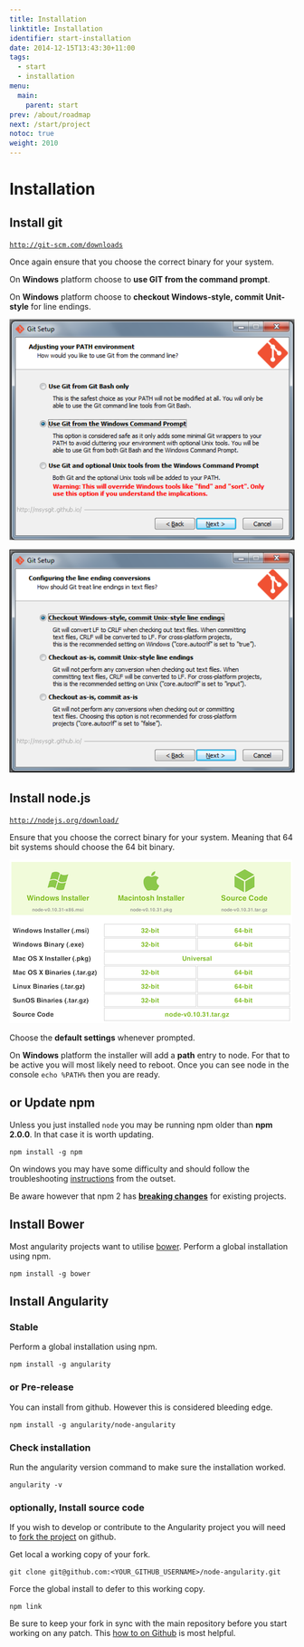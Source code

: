 ```yaml
---
title: Installation
linktitle: Installation
identifier: start-installation
date: 2014-12-15T13:43:30+11:00
tags:
  - start
  - installation
menu:
  main:
    parent: start
prev: /about/roadmap
next: /start/project
notoc: true
weight: 2010
---
```


# Installation

## Install git

[`http://git-scm.com/downloads`](http://git-scm.com/downloads)

Once again ensure that you choose the correct binary for your system.

On **Windows** platform choose to **use GIT from the command prompt**.

On **Windows** platform choose to **checkout Windows-style,
commit Unit-style** for line endings.

![Windows git installation step #1](/start/installation-git-1.png)

![Windows git installation step #2](/start/installation-git-2.png)

## Install node.js

[`http://nodejs.org/download/`](http://nodejs.org/download/)

Ensure that you choose the correct binary for your system.
Meaning that 64 bit systems should choose the 64 bit binary.

[![](/start/installation-node.png)]()

Choose the **default settings** whenever prompted.

On **Windows** platform the installer will add a **path** entry to node.
For that to be active you will most likely need to reboot.
Once you can see node in the console `echo %PATH%` then you are ready.

## or Update npm

Unless you just installed `node` you may be running npm older than **npm 2.0.0**.
In that case it is worth updating.

    npm install -g npm

On windows you may have some difficulty and should follow the troubleshooting
[instructions](https://github.com/npm/npm/wiki/Troubleshooting#upgrading-on-windows) from the outset.

Be aware however that npm 2 has
[**breaking changes**](http://blog.npmjs.org/post/98131109725/npm-2-0-0) for existing projects.

## Install Bower

Most angularity projects want to utilise [bower](http://bower.io/).
Perform a global installation using npm.

    npm install -g bower

## Install Angularity

### Stable

Perform a global installation using npm.

    npm install -g angularity

### or Pre-release

You can install from github. However this is considered bleeding edge.

    npm install -g angularity/node-angularity

### Check installation

Run the angularity version command to make sure the installation worked.

    angularity -v

### optionally, Install source code

If you wish to develop or contribute to the Angularity project you will need to
[fork the project](https://github.com/angularity/node-angularity/fork) on github.

Get local a working copy of your fork.

    git clone git@github.com:<YOUR_GITHUB_USERNAME>/node-angularity.git

Force the global install to defer to this working copy.

    npm link

Be sure to keep your fork in sync with the main repository before you start working on any patch.
This [how to on Github](https://help.github.com/articles/syncing-a-fork/) is most helpful.
